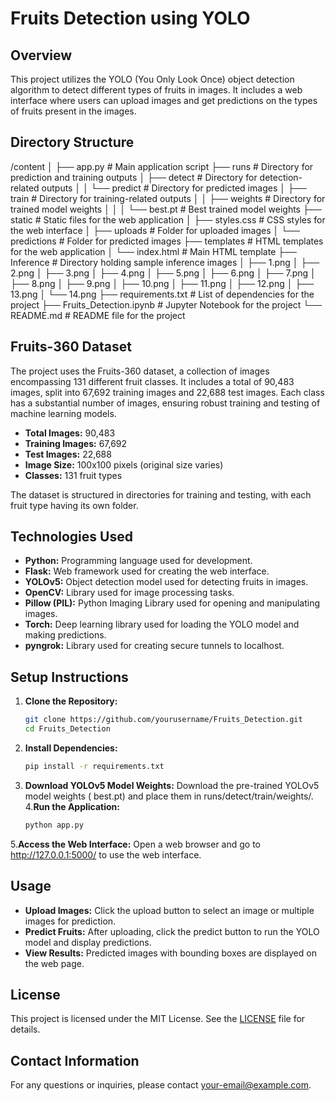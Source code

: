 # Fruits Detection using YOLO

## Overview
This project utilizes the YOLO (You Only Look Once) object detection algorithm to detect different types of fruits in images. It includes a web interface where users can upload images and get predictions on the types of fruits present in the images.

## Directory Structure
/content │ ├── app.py # Main application script ├── runs # Directory for prediction and training outputs │ ├── detect # Directory for detection-related outputs │ │ └── predict # Directory for predicted images │ ├── train # Directory for training-related outputs │ │ ├── weights # Directory for trained model weights │ │ │ └── best.pt # Best trained model weights ├── static # Static files for the web application │ ├── styles.css # CSS styles for the web interface │ ├── uploads # Folder for uploaded images │ └── predictions # Folder for predicted images ├── templates # HTML templates for the web application │ └── index.html # Main HTML template ├── Inference # Directory holding sample inference images │ ├── 1.png │ ├── 2.png │ ├── 3.png │ ├── 4.png │ ├── 5.png │ ├── 6.png │ ├── 7.png │ ├── 8.png │ ├── 9.png │ ├── 10.png │ ├── 11.png │ ├── 12.png │ ├── 13.png │ └── 14.png ├── requirements.txt # List of dependencies for the project ├── Fruits_Detection.ipynb # Jupyter Notebook for the project └── README.md # README file for the project


## Fruits-360 Dataset

The project uses the Fruits-360 dataset, a collection of images encompassing 131 different fruit classes. It includes a total of 90,483 images, split into 67,692 training images and 22,688 test images. Each class has a substantial number of images, ensuring robust training and testing of machine learning models.

- **Total Images:** 90,483
- **Training Images:** 67,692
- **Test Images:** 22,688
- **Image Size:** 100x100 pixels (original size varies)
- **Classes:** 131 fruit types

The dataset is structured in directories for training and testing, with each fruit type having its own folder.

## Technologies Used

- **Python:** Programming language used for development.
- **Flask:** Web framework used for creating the web interface.
- **YOLOv5:** Object detection model used for detecting fruits in images.
- **OpenCV:** Library used for image processing tasks.
- **Pillow (PIL):** Python Imaging Library used for opening and manipulating images.
- **Torch:** Deep learning library used for loading the YOLO model and making predictions.
- **pyngrok:** Library used for creating secure tunnels to localhost.

## Setup Instructions

1. **Clone the Repository:**
   ```bash
   git clone https://github.com/yourusername/Fruits_Detection.git
   cd Fruits_Detection
2. **Install Dependencies:**
   ```bash
   pip install -r requirements.txt
3. **Download YOLOv5 Model Weights:**
   Download the pre-trained YOLOv5 model weights ( best.pt) and place them in runs/detect/train/weights/.
4.**Run the Application:**
   ```bash
   python app.py
5.**Access the Web Interface:**
  Open a web browser and go to http://127.0.0.1:5000/ to use the web interface.
## Usage

- **Upload Images:** Click the upload button to select an image or multiple images for prediction.
- **Predict Fruits:** After uploading, click the predict button to run the YOLO model and display predictions.
- **View Results:** Predicted images with bounding boxes are displayed on the web page.

## License

This project is licensed under the MIT License. See the [LICENSE](LICENSE) file for details.

## Contact Information

For any questions or inquiries, please contact [your-email@example.com](mailto:your-email@example.com).






